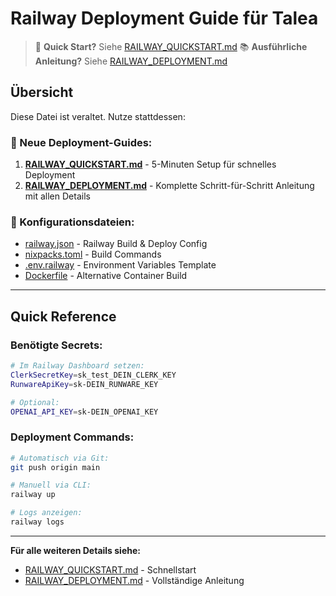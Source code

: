 # Railway Deployment Guide für Talea

> 🚀 **Quick Start?** Siehe [RAILWAY_QUICKSTART.md](./RAILWAY_QUICKSTART.md)
> 📚 **Ausführliche Anleitung?** Siehe [RAILWAY_DEPLOYMENT.md](./RAILWAY_DEPLOYMENT.md)

## Übersicht

Diese Datei ist veraltet. Nutze stattdessen:

### 📄 Neue Deployment-Guides:

1. **[RAILWAY_QUICKSTART.md](./RAILWAY_QUICKSTART.md)** - 5-Minuten Setup für schnelles Deployment
2. **[RAILWAY_DEPLOYMENT.md](./RAILWAY_DEPLOYMENT.md)** - Komplette Schritt-für-Schritt Anleitung mit allen Details

### 🔧 Konfigurationsdateien:

- [railway.json](./railway.json) - Railway Build & Deploy Config
- [nixpacks.toml](./nixpacks.toml) - Build Commands
- [.env.railway](./.env.railway) - Environment Variables Template
- [Dockerfile](./Dockerfile) - Alternative Container Build

---

## Quick Reference

### Benötigte Secrets:

```bash
# Im Railway Dashboard setzen:
ClerkSecretKey=sk_test_DEIN_CLERK_KEY
RunwareApiKey=sk-DEIN_RUNWARE_KEY

# Optional:
OPENAI_API_KEY=sk-DEIN_OPENAI_KEY
```

### Deployment Commands:

```bash
# Automatisch via Git:
git push origin main

# Manuell via CLI:
railway up

# Logs anzeigen:
railway logs
```

---

**Für alle weiteren Details siehe:**
- [RAILWAY_QUICKSTART.md](./RAILWAY_QUICKSTART.md) - Schnellstart
- [RAILWAY_DEPLOYMENT.md](./RAILWAY_DEPLOYMENT.md) - Vollständige Anleitung